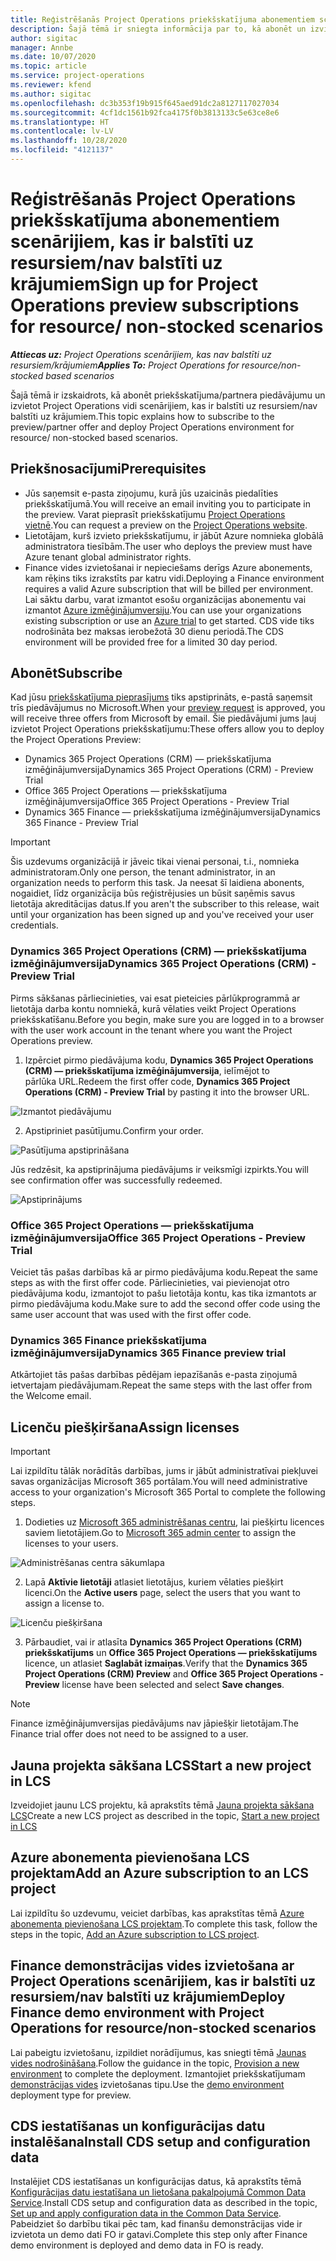 ```yaml
---
title: Reģistrēšanās Project Operations priekšskatījuma abonementiem scenārijiem, kas ir balstīti uz resursiem/nav balstīti uz krājumiem
description: Šajā tēmā ir sniegta informācija par to, kā abonēt un izvietot Project Operations scenārijiem, kas ir balstīti uz resursiem/nav balstīti uz krājumiem.
author: sigitac
manager: Annbe
ms.date: 10/07/2020
ms.topic: article
ms.service: project-operations
ms.reviewer: kfend
ms.author: sigitac
ms.openlocfilehash: dc3b353f19b915f645aed91dc2a8127117027034
ms.sourcegitcommit: 4cf1dc1561b92fca4175f0b3813133c5e63ce8e6
ms.translationtype: HT
ms.contentlocale: lv-LV
ms.lasthandoff: 10/28/2020
ms.locfileid: "4121137"
---
```

# <a name="sign-up-for-project-operations-preview-subscriptions-for-resource-non-stocked-scenarios"></a><span data-ttu-id="ed462-103">Reģistrēšanās Project Operations priekšskatījuma abonementiem scenārijiem, kas ir balstīti uz resursiem/nav balstīti uz krājumiem</span><span class="sxs-lookup"><span data-stu-id="ed462-103">Sign up for Project Operations preview subscriptions for resource/ non-stocked scenarios</span></span>

<span data-ttu-id="ed462-104">_**Attiecas uz:** Project Operations scenārijiem, kas nav balstīti uz resursiem/krājumiem_</span><span class="sxs-lookup"><span data-stu-id="ed462-104">_**Applies To:** Project Operations for resource/non-stocked based scenarios_</span></span>

<span data-ttu-id="ed462-105">Šajā tēmā ir izskaidrots, kā abonēt priekšskatījuma/partnera piedāvājumu un izvietot Project Operations vidi scenārijiem, kas ir balstīti uz resursiem/nav balstīti uz krājumiem.</span><span class="sxs-lookup"><span data-stu-id="ed462-105">This topic explains how to subscribe to the preview/partner offer and deploy Project Operations environment for resource/ non-stocked based scenarios.</span></span>

## <a name="prerequisites"></a><span data-ttu-id="ed462-106">Priekšnosacījumi</span><span class="sxs-lookup"><span data-stu-id="ed462-106">Prerequisites</span></span>

- <span data-ttu-id="ed462-107">Jūs saņemsit e-pasta ziņojumu, kurā jūs uzaicinās piedalīties priekšskatījumā.</span><span class="sxs-lookup"><span data-stu-id="ed462-107">You will receive an email inviting you to participate in the preview.</span></span> <span data-ttu-id="ed462-108">Varat pieprasīt priekšskatījumu [Project Operations vietnē](https://dynamics.microsoft.com/en-us/project-operations/overview/).</span><span class="sxs-lookup"><span data-stu-id="ed462-108">You can request a preview on the [Project Operations website](https://dynamics.microsoft.com/en-us/project-operations/overview/).</span></span>
- <span data-ttu-id="ed462-109">Lietotājam, kurš izvieto priekšskatījumu, ir jābūt Azure nomnieka globālā administratora tiesībām.</span><span class="sxs-lookup"><span data-stu-id="ed462-109">The user who deploys the preview must have Azure tenant global administrator rights.</span></span>
- <span data-ttu-id="ed462-110">Finance vides izvietošanai ir nepieciešams derīgs Azure abonements, kam rēķins tiks izrakstīts par katru vidi.</span><span class="sxs-lookup"><span data-stu-id="ed462-110">Deploying a Finance environment requires a valid Azure subscription that will be billed per environment.</span></span> <span data-ttu-id="ed462-111">Lai sāktu darbu, varat izmantot esošu organizācijas abonementu vai izmantot [Azure izmēģinājumversiju](https://azure.microsoft.com/en-us/free/).</span><span class="sxs-lookup"><span data-stu-id="ed462-111">You can use your organizations existing subscription or use an [Azure trial](https://azure.microsoft.com/en-us/free/) to get started.</span></span> <span data-ttu-id="ed462-112">CDS vide tiks nodrošināta bez maksas ierobežotā 30 dienu periodā.</span><span class="sxs-lookup"><span data-stu-id="ed462-112">The CDS environment will be provided free for a limited 30 day period.</span></span>

## <a name="subscribe"></a><span data-ttu-id="ed462-113">Abonēt</span><span class="sxs-lookup"><span data-stu-id="ed462-113">Subscribe</span></span>

<span data-ttu-id="ed462-114">Kad jūsu [priekšskatījuma pieprasījums](https://forms.office.com/FormsPro/Pages/ResponsePage.aspx?id=v4j5cvGGr0GRqy180BHbR56j8lZs0FdAvwT75_WNFyxUMkRDV1NYQU5TNjE2VjhKOVBUNVg2R0s1NC4u) tiks apstiprināts, e-pastā saņemsit trīs piedāvājumus no Microsoft.</span><span class="sxs-lookup"><span data-stu-id="ed462-114">When your [preview request](https://forms.office.com/FormsPro/Pages/ResponsePage.aspx?id=v4j5cvGGr0GRqy180BHbR56j8lZs0FdAvwT75_WNFyxUMkRDV1NYQU5TNjE2VjhKOVBUNVg2R0s1NC4u) is approved, you will receive three offers from Microsoft by email.</span></span> <span data-ttu-id="ed462-115">Šie piedāvājumi jums ļauj izvietot Project Operations priekšskatījumu:</span><span class="sxs-lookup"><span data-stu-id="ed462-115">These offers allow you to deploy the Project Operations Preview:</span></span>

- <span data-ttu-id="ed462-116">Dynamics 365 Project Operations (CRM) — priekšskatījuma izmēģinājumversija</span><span class="sxs-lookup"><span data-stu-id="ed462-116">Dynamics 365 Project Operations (CRM) - Preview Trial</span></span>
- <span data-ttu-id="ed462-117">Office 365 Project Operations — priekšskatījuma izmēģinājumversija</span><span class="sxs-lookup"><span data-stu-id="ed462-117">Office 365 Project Operations - Preview Trial</span></span>
- <span data-ttu-id="ed462-118">Dynamics 365 Finance — priekšskatījuma izmēģinājumversija</span><span class="sxs-lookup"><span data-stu-id="ed462-118">Dynamics 365 Finance - Preview Trial</span></span>

> [!IMPORTANT]
> <span data-ttu-id="ed462-119">Šis uzdevums organizācijā ir jāveic tikai vienai personai, t.i., nomnieka administratoram.</span><span class="sxs-lookup"><span data-stu-id="ed462-119">Only one person, the tenant administrator, in an organization needs to perform this task.</span></span> <span data-ttu-id="ed462-120">Ja neesat šī laidiena abonents, nogaidiet, līdz organizācija būs reģistrējusies un būsit saņēmis savus lietotāja akreditācijas datus.</span><span class="sxs-lookup"><span data-stu-id="ed462-120">If you aren't the subscriber to this release, wait until your organization has been signed up and you've received your user credentials.</span></span>

### <a name="dynamics-365-project-operations-crm---preview-trial"></a><span data-ttu-id="ed462-121">Dynamics 365 Project Operations (CRM) — priekšskatījuma izmēģinājumversija</span><span class="sxs-lookup"><span data-stu-id="ed462-121">Dynamics 365 Project Operations (CRM) - Preview Trial</span></span> 

<span data-ttu-id="ed462-122">Pirms sākšanas pārliecinieties, vai esat pieteicies pārlūkprogrammā ar lietotāja darba kontu nomniekā, kurā vēlaties veikt Project Operations priekšskatīšanu.</span><span class="sxs-lookup"><span data-stu-id="ed462-122">Before you begin, make sure you are logged in to a browser with the user work account in the tenant where you want the Project Operations preview.</span></span>

1. <span data-ttu-id="ed462-123">Izpērciet pirmo piedāvājuma kodu, **Dynamics 365 Project Operations (CRM) — priekšskatījuma izmēģinājumversija**, ielīmējot to pārlūka URL.</span><span class="sxs-lookup"><span data-stu-id="ed462-123">Redeem the first offer code, **Dynamics 365 Project Operations (CRM) - Preview Trial** by pasting it into the browser URL.</span></span>

![Izmantot piedāvājumu](./media/16RedeemFirstOfferNew.png)

2. <span data-ttu-id="ed462-125">Apstipriniet pasūtījumu.</span><span class="sxs-lookup"><span data-stu-id="ed462-125">Confirm your order.</span></span>

![Pasūtījuma apstiprināšana](./media/17ConfirmOrderNew.png)

<span data-ttu-id="ed462-127">Jūs redzēsit, ka apstiprinājuma piedāvājums ir veiksmīgi izpirkts.</span><span class="sxs-lookup"><span data-stu-id="ed462-127">You will see confirmation offer was successfully redeemed.</span></span>

![Apstiprinājums](./media/18OrderConfirmationNew.png)

### <a name="office-365-project-operations---preview-trial"></a><span data-ttu-id="ed462-129">Office 365 Project Operations — priekšskatījuma izmēģinājumversija</span><span class="sxs-lookup"><span data-stu-id="ed462-129">Office 365 Project Operations - Preview Trial</span></span>

<span data-ttu-id="ed462-130">Veiciet tās pašas darbības kā ar pirmo piedāvājuma kodu.</span><span class="sxs-lookup"><span data-stu-id="ed462-130">Repeat the same steps as with the first offer code.</span></span> <span data-ttu-id="ed462-131">Pārliecinieties, vai pievienojat otro piedāvājuma kodu, izmantojot to pašu lietotāja kontu, kas tika izmantots ar pirmo piedāvājuma kodu.</span><span class="sxs-lookup"><span data-stu-id="ed462-131">Make sure to add the second offer code using the same user account that was used with the first offer code.</span></span>

### <a name="dynamics-365-finance-preview-trial"></a><span data-ttu-id="ed462-132">Dynamics 365 Finance priekšskatījuma izmēģinājumversija</span><span class="sxs-lookup"><span data-stu-id="ed462-132">Dynamics 365 Finance preview trial</span></span>

<span data-ttu-id="ed462-133">Atkārtojiet tās pašas darbības pēdējam iepazīšanās e-pasta ziņojumā ietvertajam piedāvājumam.</span><span class="sxs-lookup"><span data-stu-id="ed462-133">Repeat the same steps with the last offer from the Welcome email.</span></span>

## <a name="assign-licenses"></a><span data-ttu-id="ed462-134">Licenču piešķiršana</span><span class="sxs-lookup"><span data-stu-id="ed462-134">Assign licenses</span></span>

> [!IMPORTANT]
> <span data-ttu-id="ed462-135">Lai izpildītu tālāk norādītās darbības, jums ir jābūt administratīvai piekļuvei savas organizācijas Microsoft 365 portālam.</span><span class="sxs-lookup"><span data-stu-id="ed462-135">You will need administrative access to your organization's Microsoft 365 Portal to complete the following steps.</span></span>

1. <span data-ttu-id="ed462-136">Dodieties uz [Microsoft 365 administrēšanas centru](https://portal.office.com/), lai piešķirtu licences saviem lietotājiem.</span><span class="sxs-lookup"><span data-stu-id="ed462-136">Go to [Microsoft 365 admin center](https://portal.office.com/) to assign the licenses to your users.</span></span>

![Administrēšanas centra sākumlapa](./media/14AdminPortal.png)

2. <span data-ttu-id="ed462-138">Lapā **Aktīvie lietotāji** atlasiet lietotājus, kuriem vēlaties piešķirt licenci.</span><span class="sxs-lookup"><span data-stu-id="ed462-138">On the **Active users** page, select the users that you want to assign a license to.</span></span>

![Licenču piešķiršana](./media/15AssignLicenses.png)

3. <span data-ttu-id="ed462-140">Pārbaudiet, vai ir atlasīta **Dynamics 365 Project Operations (CRM) priekšskatījums** un **Office 365 Project Operations — priekšskatījums** licence, un atlasiet **Saglabāt izmaiņas**.</span><span class="sxs-lookup"><span data-stu-id="ed462-140">Verify that the **Dynamics 365 Project Operations (CRM) Preview** and **Office 365 Project Operations - Preview** license have been selected and select **Save changes**.</span></span>

> [!NOTE]
> <span data-ttu-id="ed462-141">Finance izmēģinājumversijas piedāvājums nav jāpiešķir lietotājam.</span><span class="sxs-lookup"><span data-stu-id="ed462-141">The Finance trial offer does not need to be assigned to a user.</span></span>

## <a name="start-a-new-project-in-lcs"></a><span data-ttu-id="ed462-142">Jauna projekta sākšana LCS</span><span class="sxs-lookup"><span data-stu-id="ed462-142">Start a new project in LCS</span></span>

<span data-ttu-id="ed462-143">Izveidojiet jaunu LCS projektu, kā aprakstīts tēmā [Jauna projekta sākšana LCS](create-lcs-project.md)</span><span class="sxs-lookup"><span data-stu-id="ed462-143">Create a new LCS project as described in the topic, [Start a new project in LCS](create-lcs-project.md)</span></span>

## <a name="add-an-azure-subscription-to-an-lcs-project"></a><span data-ttu-id="ed462-144">Azure abonementa pievienošana LCS projektam</span><span class="sxs-lookup"><span data-stu-id="ed462-144">Add an Azure subscription to an LCS project</span></span>

<span data-ttu-id="ed462-145">Lai izpildītu šo uzdevumu, veiciet darbības, kas aprakstītas tēmā [Azure abonementa pievienošana LCS projektam](resource-add-azure-subscription-lcs-project.md).</span><span class="sxs-lookup"><span data-stu-id="ed462-145">To complete this task, follow the steps in the topic, [Add an Azure subscription to LCS project](resource-add-azure-subscription-lcs-project.md).</span></span>

## <a name="deploy-finance-demo-environment-with-project-operations-for-resourcenon-stocked-scenarios"></a><span data-ttu-id="ed462-146">Finance demonstrācijas vides izvietošana ar Project Operations scenārijiem, kas ir balstīti uz resursiem/nav balstīti uz krājumiem</span><span class="sxs-lookup"><span data-stu-id="ed462-146">Deploy Finance demo environment with Project Operations for resource/non-stocked scenarios</span></span>

<span data-ttu-id="ed462-147">Lai pabeigtu izvietošanu, izpildiet norādījumus, kas sniegti tēmā [Jaunas vides nodrošināšana](resource-provision-new-environment.md).</span><span class="sxs-lookup"><span data-stu-id="ed462-147">Follow the guidance in the topic, [Provision a new environment](resource-provision-new-environment.md) to complete the deployment.</span></span> <span data-ttu-id="ed462-148">Izmantojiet priekšskatījumam [demonstrācijas vides](https://docs.microsoft.com/dynamics365/fin-ops-core/dev-itpro/deployment/deploy-demo-environment) izvietošanas tipu.</span><span class="sxs-lookup"><span data-stu-id="ed462-148">Use the [demo environment](https://docs.microsoft.com/dynamics365/fin-ops-core/dev-itpro/deployment/deploy-demo-environment) deployment type for preview.</span></span> 

## <a name="install-cds-setup-and-configuration-data"></a><span data-ttu-id="ed462-149">CDS iestatīšanas un konfigurācijas datu instalēšana</span><span class="sxs-lookup"><span data-stu-id="ed462-149">Install CDS setup and configuration data</span></span>

<span data-ttu-id="ed462-150">Instalējiet CDS iestatīšanas un konfigurācijas datus, kā aprakstīts tēmā [Konfigurācijas datu iestatīšana un lietošana pakalpojumā Common Data Service](resource-apply-pro-setup-config-data.md).</span><span class="sxs-lookup"><span data-stu-id="ed462-150">Install CDS setup and configuration data as described in the topic, [Set up and apply configuration data in the Common Data Service](resource-apply-pro-setup-config-data.md).</span></span>
<span data-ttu-id="ed462-151">Pabeidziet šo darbību tikai pēc tam, kad finanšu demonstrācijas vide ir izvietota un demo dati FO ir gatavi.</span><span class="sxs-lookup"><span data-stu-id="ed462-151">Complete this step only after Finance demo environment is deployed and demo data in FO is ready.</span></span>
